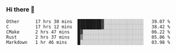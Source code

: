 ### Hi there 👋

<!--
**WShiBin/WShiBin** is a ✨ _special_ ✨ repository because its `README.md` (this file) appears on your GitHub profile.

Here are some ideas to get you started:

- 🔭 I’m currently working on ...
- 🌱 I’m currently learning ...
- 👯 I’m looking to collaborate on ...
- 🤔 I’m looking for help with ...
- 💬 Ask me about ...
- 📫 How to reach me: ...
- 😄 Pronouns: ...
- ⚡ Fun fact: ...
-->

<!--START_SECTION:waka-->
```text
Other      17 hrs 30 mins  █████████▓░░░░░░░░░░░░░░░   39.07 % 
C          17 hrs 12 mins  █████████▓░░░░░░░░░░░░░░░   38.42 % 
CMake      2 hrs 47 mins   █▓░░░░░░░░░░░░░░░░░░░░░░░   06.22 % 
Rust       2 hrs 37 mins   █▒░░░░░░░░░░░░░░░░░░░░░░░   05.86 % 
Markdown   1 hr 46 mins    █░░░░░░░░░░░░░░░░░░░░░░░░   03.98 % 
```
<!--END_SECTION:waka-->
